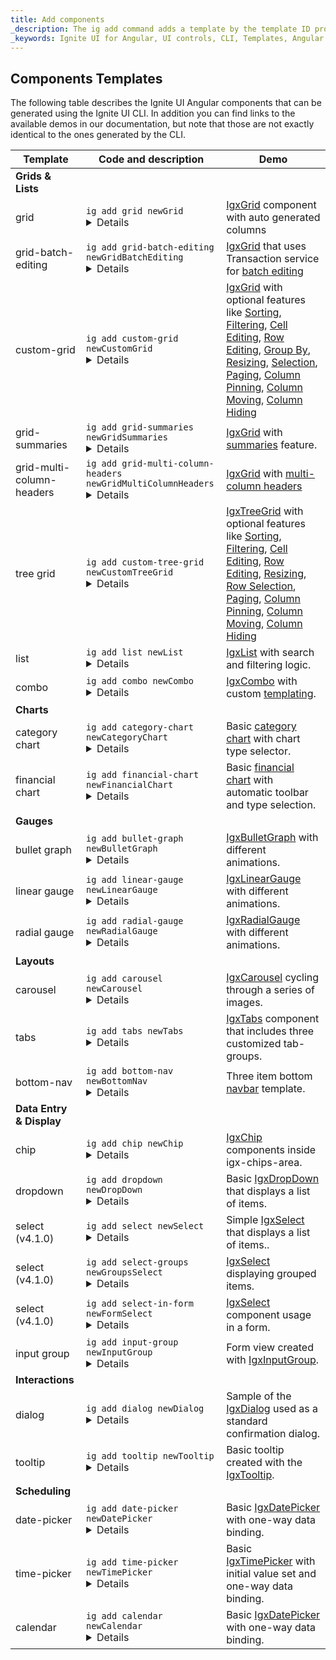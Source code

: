 ```yaml
---
title: Add components
_description: The ig add command adds a template by the template ID provided.
_keywords: Ignite UI for Angular, UI controls, CLI, Templates, Angular widgets, web widgets, UI widgets, Angular, Native Angular Components Suite, Native Angular Controls, Native Angular Components Library
---
```


## Components Templates

The following table describes the Ignite UI Angular components that can be generated using the Ignite UI CLI. In addition you can find links to the available demos in our documentation, but note that those are not exactly identical to the ones generated by the CLI.

| Template          |  Code and description                                                                         | Demo               |
| ----------------- | --------------------------------------------------------------------------------------------  |------------------- |
|<b>Grids & Lists</b>|                                                                                              |                    |
|grid               |<code>ig add grid newGrid</code><details>Basic template for IgxGrid.</details>                 |[IgxGrid](../../grid/grid.md) component with auto generated columns |
|grid-batch-editing |<code>ig add grid-batch-editing newGridBatchEditing</code><details>Sample IgxGrid with batch editing.</details>                 |[IgxGrid](../../grid/grid.md) that uses Transaction service for [batch editing](../../grid/batch_editing.md) |
|custom-grid        |<code>ig add custom-grid newCustomGrid</code><details>IgxGrid with optional features like sorting, filtering, editing, etc.</details>| [IgxGrid](../../grid/grid.md) with optional features like [Sorting](../../grid/sorting.md), [Filtering](../../grid/filtering.md), [Cell Editing](../../grid/editing.md), [Row Editing](../../grid/row_editing.md), [Group By](../../grid/groupby.md), [Resizing](../../grid/column_resizing.md), [Selection](../../grid/selection.md), [Paging](../../grid/paging.md), [Column Pinning](../../grid/column_pinning.md), [Column Moving](../../grid/column_moving.md), [Column Hiding](../../grid/column_hiding.md) |
|grid-summaries     |<code>ig add grid-summaries newGridSummaries</code><details>IgxGrid with summaries feature.</details>| [IgxGrid](../../grid/grid.md) with [summaries](../../grid/summaries.md) feature.|
|grid-multi-column-headers|<code>ig add grid-multi-column-headers newGridMultiColumnHeaders</code><details>IgxGrid with multiple header columns.</details> | [IgxGrid](../../grid/grid.md) with [multi-column headers](../../grid/multi_column_headers.md) |
|tree grid          |<code>ig add custom-tree-grid newCustomTreeGrid</code><details>IgxTreeGrid with optional features like sorting, filtering, row editing, etc.</details> |[IgxTreeGrid](../../treegrid/tree_grid.md) with optional features like [Sorting](../../treegrid/sorting.md), [Filtering](../../treegrid/filtering.md), [Cell Editing](../../treegrid/editing.md), [Row Editing](../../treegrid/row_editing.md), [Resizing](../../treegrid/column_resizing.md), [Row Selection](../../treegrid/selection.md), [Paging](../../treegrid/paging.md), [Column Pinning](../../treegrid/column_pinning.md), [Column Moving](../../treegrid/column_moving.md), [Column Hiding](../../treegrid/column_hiding.md) |       
|list               |<code>ig add list newList</code><details>Basic IgxList.</details>                              |[IgxList](../../list.md) with search and filtering logic. |
|combo              |<code>ig add combo newCombo</code><details>Basic IgxCombo with templating.</details>           |[IgxCombo](../../combo.md) with custom [templating](../../combo_templates.md). |
|<b>Charts</b>      |                                                                                               |
|category chart     | <code>ig add category-chart newCategoryChart</code><details>Basic category chart with chart type selector.</details>| Basic [category chart](../../categorychart.md) with chart type selector.| 
|financial chart    | <code>ig add financial-chart newFinancialChart</code><details>Basic financial chart with automatic toolbar and type selection.</details>| Basic [financial chart](../../financialchart.md) with automatic toolbar and type selection.|               
|<b>Gauges</b>|                                                                                                     |
|bullet graph       |<code>ig add bullet-graph newBulletGraph</code><details>IgxBulletGraph with different animations.</details>| [IgxBulletGraph](../../bulletgraph.md) with different animations.|
|linear gauge       |<code>ig add linear-gauge newLinearGauge</code><details>IgxLinearGauge with different animations.</details>| [IgxLinearGauge](../../lineargauge.md) with different animations.|
|radial gauge       |<code>ig add radial-gauge newRadialGauge</code><details>IgxRadialGauge with different animations.</details>| [IgxRadialGauge](../../radialgauge.md) with different animations.|
|<b>Layouts</b>     |                                                                                               | 
|carousel           | <code>ig add carousel newCarousel</code><details>Basic IgxCarousel.</details>                 | [IgxCarousel](../../carousel.md) cycling through a series of images.                 |
|tabs               | <code>ig add tabs newTabs</code><details>Basic IgxTabs.</details>                             | [IgxTabs](../../tabs.md) component that includes three customized tab-groups.                             |
|bottom-nav         | <code>ig add bottom-nav newBottomNav</code><details>Three item bottom-nav template.</details> | Three item bottom [navbar](../../navbar.md) template. |
|<b>Data Entry & Display</b>|   
|chip               | <code>ig add chip newChip</code><details>Basic IgxChip.</details>                             | [IgxChip](../../chip.md) components inside igx-chips-area.                             |
|dropdown           | <code>ig add dropdown newDropDown</code><details>Basic IgxDropDown.</details>                 | Basic [IgxDropDown](../../drop_down.md) that displays a list of items.                 |
|select (v4.1.0)    | <code>ig add select newSelect</code><details>Basic IgxSelect.</details>| Simple [IgxSelect](../../select.md) that displays a list of items..|
|select (v4.1.0)    | <code>ig add select-groups newGroupsSelect</code><details>Select With Groups.</details>       | [IgxSelect](../../select.md) displaying grouped items.       | 
|select (v4.1.0)    | <code>ig add select-in-form newFormSelect</code><details>IgxSelect in a form.</details>       | [IgxSelect](../../select.md) component usage in a form.       |                                                                   
|input group        | <code>ig add input-group newInputGroup</code><details>Basic IgxInputGroup form view.</details>| Form view created with [IgxInputGroup](../../input_group.md).| 
|<b>Interactions</b>|   
|dialog             | <code>ig add dialog newDialog</code><details>Basic IgxDialog.</details>                       | Sample of the [IgxDialog](../../dialog.md) used as a standard confirmation dialog.                       | 
|tooltip            | <code>ig add tooltip newTooltip</code><details>A fully customizable tooltip.</details>        | Basic tooltip created with the [IgxTooltip](../../tooltip.md).        |
|<b>Scheduling</b>  |                                                                                               |
|date-picker        | <code>ig add date-picker newDatePicker</code><details>Basic IgxDatePicker.</details>          | Basic [IgxDatePicker](../../date_picker.md) with one-way data binding.          |
|time-picker        | <code>ig add time-picker newTimePicker</code><details>Basic IgxTimePicker.</details>          | Basic [IgxTimePicker](../../time_picker.md) with initial value set and one-way data binding.           |
|calendar           | <code>ig add calendar newCalendar</code><details>IgxCalendar with single selection.</details> | Basic [IgxDatePicker](../../date_picker.md) with one-way data binding.          |
